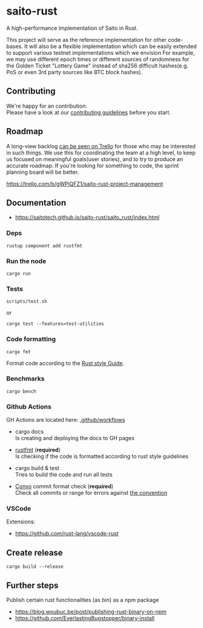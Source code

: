 # saito-rust

A high-performance implementation of Saito in Rust.

This project will serve as the reference implementation for other code-bases. It will also be a flexible implementation which can be easily extended to support various testnet implementations which we envision For example, we may use different epoch times or different sources of randomness for the Golden Ticket "Lottery Game" instead of sha256 difficult hashes(e.g. PoS or even 3rd party sources like BTC block hashes).

## Contributing

We're happy for an contribution.  
Please have a look at our [contributing guidelines](CONTRIBUTING.md) before you start.

## Roadmap

A long-view backlog [can be seen on Trello](https://trello.com/b/gWPiQFZ1/saito-rust-project-management) for those who may be interested in such things. We use this for coordinating the team at a high level, to keep us focused on meaningful goals(user stories), and to try to produce an accurate roadmap. If you're looking for something to code, the sprint planning board will be better.

https://trello.com/b/gWPiQFZ1/saito-rust-project-management

## Documentation

- https://saitotech.github.io/saito-rust/saito_rust/index.html

### Deps

```
rustup component add rustfmt
```

### Run the node

```
cargo run
```

### Tests

```
scripts/test.sh
```
or 
```
cargo test --features=test-utilities
```

### Code formatting

```
cargo fmt
```

Format code according to the [Rust style Guide](https://github.com/rust-dev-tools/fmt-rfcs/blob/master/guide/guide.md).

### Benchmarks

```
cargo bench
```

### Github Actions

GH Actions are located here: [.github/workflows](.github/workflows)

- cargo docs  
  Is creating and deploying the docs to GH pages

- [rustfmt](https://github.com/rust-lang/rustfmt#checking-style-on-a-ci-server) (**required**)  
  Is checking if the code is formatted according to rust style guidelines

- cargo build & test  
  Tries to build the code and run all tests

- [Convo](https://convco.github.io/check/) commit format check (**required**)  
  Check all commits or range for errors against [the convention](CONTRIBUTING.md#commit-format)

### VSCode

Extensions:

- https://github.com/rust-lang/vscode-rust

## Create release

```
cargo build --release
```

## Further steps

Publish certain rust functionalities (as bin) as a npm package

- https://blog.woubuc.be/post/publishing-rust-binary-on-npm
- https://github.com/EverlastingBugstopper/binary-install
